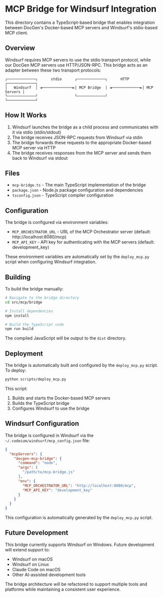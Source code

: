 # MCP Bridge for Windsurf Integration

This directory contains a TypeScript-based bridge that enables integration between DocGen's Docker-based MCP servers and Windsurf's stdio-based MCP client.

## Overview

Windsurf requires MCP servers to use the stdio transport protocol, while our DocGen MCP servers use HTTP/JSON-RPC. This bridge acts as an adapter between these two transport protocols:

```
┌─────────────┐      stdio      ┌─────────────┐      HTTP      ┌─────────────┐
│   Windsurf  │ ◄──────────────►│ MCP Bridge  │ ◄─────────────►│ MCP Servers │
└─────────────┘                 └─────────────┘                └─────────────┘
```

## How It Works

1. Windsurf launches the bridge as a child process and communicates with it via stdio (stdin/stdout)
2. The bridge receives JSON-RPC requests from Windsurf via stdin
3. The bridge forwards these requests to the appropriate Docker-based MCP server via HTTP
4. The bridge receives responses from the MCP server and sends them back to Windsurf via stdout

## Files

- `mcp-bridge.ts` - The main TypeScript implementation of the bridge
- `package.json` - Node.js package configuration and dependencies
- `tsconfig.json` - TypeScript compiler configuration

## Configuration

The bridge is configured via environment variables:

- `MCP_ORCHESTRATOR_URL` - URL of the MCP Orchestrator server (default: http://localhost:8080/mcp)
- `MCP_API_KEY` - API key for authenticating with the MCP servers (default: development_key)

These environment variables are automatically set by the `deploy_mcp.py` script when configuring Windsurf integration.

## Building

To build the bridge manually:

```bash
# Navigate to the bridge directory
cd src/mcp/bridge

# Install dependencies
npm install

# Build the TypeScript code
npm run build
```

The compiled JavaScript will be output to the `dist` directory.

## Deployment

The bridge is automatically built and configured by the `deploy_mcp.py` script. To deploy:

```bash
python scripts/deploy_mcp.py
```

This script:
1. Builds and starts the Docker-based MCP servers
2. Builds the TypeScript bridge
3. Configures Windsurf to use the bridge

## Windsurf Configuration

The bridge is configured in Windsurf via the `~/.codeium/windsurf/mcp_config.json` file:

```json
{
  "mcpServers": {
    "docgen-mcp-bridge": {
      "command": "node",
      "args": [
        "/path/to/mcp-bridge.js"
      ],
      "env": {
        "MCP_ORCHESTRATOR_URL": "http://localhost:8080/mcp",
        "MCP_API_KEY": "development_key"
      }
    }
  }
}
```

This configuration is automatically generated by the `deploy_mcp.py` script.

## Future Development

This bridge currently supports Windsurf on Windows. Future development will extend support to:

- Windsurf on macOS
- Windsurf on Linux
- Claude Code on macOS
- Other AI-assisted development tools

The bridge architecture will be refactored to support multiple tools and platforms while maintaining a consistent user experience.
